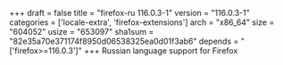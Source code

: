 +++
draft = false
title = "firefox-ru 116.0.3-1"
version = "116.0.3-1"
categories = ['locale-extra', 'firefox-extensions']
arch = "x86_64"
size = "604052"
usize = "653097"
sha1sum = "82e35a70e371174f8950d06538325ea0d01f3ab6"
depends = "['firefox>=116.0.3']"
+++
Russian language support for Firefox